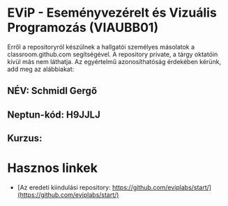 # EViP - Eseményvezérelt és Vizuális Programozás (VIAUBB01)

Erről a repositoryról készülnek a hallgatói személyes másolatok a classroom.github.com segítségével.
A repository private, a tárgy oktatóin kívül más nem láthatja.
Az egyértelmű azonosíthatóság érdekében kérünk, add meg az alábbiakat:

## NÉV: Schmidl Gergő
## Neptun-kód: H9JJLJ
## Kurzus: 

# Hasznos linkek 

- [Az eredeti kiindulási repository: https://github.com/eviplabs/start/](https://github.com/eviplabs/start/)
